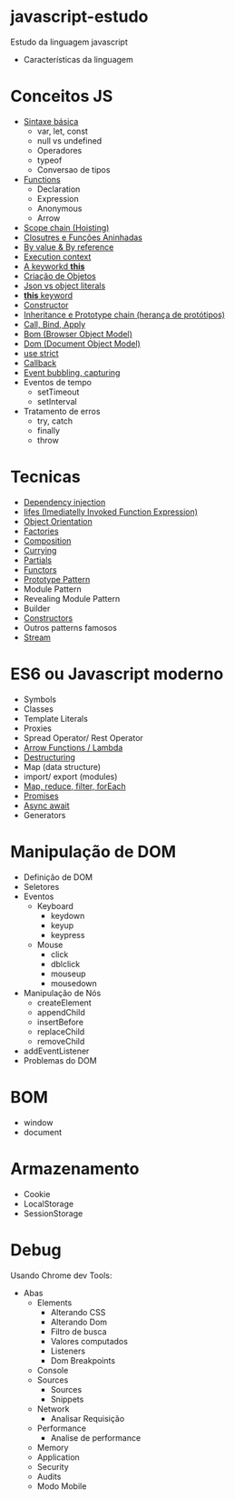 # javascript-estudo
Estudo da linguagem javascript

* Características da linguagem

# Conceitos JS
* [Sintaxe básica](content/basic_syntax.md)
  * var, let, const
  * null vs undefined
  * Operadores
  * typeof
  * Conversao de tipos
* [Functions](content/functions.md) 
  * Declaration
  * Expression
  * Anonymous
  * Arrow
* [Scope chain (Hoisting)](content/hoisting.md)
* [Closutres e Funções Aninhadas](content/closures.md)
* [By value & By reference](content/byvalue_byreference.md)
* [Execution context](content/execution_context.md)
* [A keyworkd **this**](content/this_keyword.md)
* [Criação de Objetos](content/object_creation.md)
* [Json vs object literals](content/json_vs_object_literals.md)
* [**this** keyword](content/this_keyword.md)
* [Constructor](content/constructor.md)
* [Inheritance e Prototype chain (herança de protótipos)](content/inheritance.md)
* [Call, Bind, Apply](content/call_bind_apply.md)
* [Bom (Browser Object Model)](content/bom.md)
* [Dom (Document Object Model)](content/dom.md)
* [use strict](content/use_strict.md)
* [Callback](content/callback.md)
* [Event bubbling, capturing](content/event_bubbling_capturing.md)
* Eventos de tempo
  * setTimeout
  * setInterval
* Tratamento de erros
  * try, catch
  * finally 
  * throw

# Tecnicas
* [Dependency injection](content/dependency_injection.md)
* [Iifes (Imediatelly Invoked Function Expression)](iifes.md)
* [Object Orientation](content/object_orientation.md)
* [Factories](content/factories.md)
* [Composition](content/composition.md)
* [Currying](content/currying.md)
* [Partials](content/partials.md)
* [Functors](content/functors.md)
* [Prototype Pattern](content/prototype.md)
* Module Pattern
* Revealing Module Pattern
* Builder
* [Constructors](content/constructor.md)
* Outros patterns famosos
* [Stream](content/stream.md)

# ES6 ou Javascript moderno
* Symbols
* Classes
* Template Literals
* Proxies
* Spread Operator/ Rest Operator
* [Arrow Functions / Lambda](content/functions.md)
* [Destructuring](content/destructuring.md)
* Map (data structure)
* import/ export (modules)
* [Map, reduce, filter, forEach](content/map_reduce_filter.md)
* [Promises](content/promises.md)
* [Async await](content/async_await.md)
* Generators

# Manipulação de DOM
* Definição de DOM
* Seletores
* Eventos
  * Keyboard
    * keydown
    * keyup
    * keypress
  * Mouse
    * click
    * dblclick
    * mouseup
    * mousedown
* Manipulação de Nós 
  * createElement
  * appendChild
  * insertBefore
  * replaceChild
  * removeChild
* addEventListener
* Problemas do DOM

# BOM
* window
* document

# Armazenamento
* Cookie
* LocalStorage
* SessionStorage

# Debug
Usando Chrome dev Tools:
* Abas
  * Elements
    * Alterando CSS
    * Alterando Dom
    * Filtro de busca
    * Valores computados
    * Listeners
    * Dom Breakpoints
  * Console
  * Sources
    * Sources
    * Snippets
  * Network
    * Analisar Requisição
  * Performance
    * Analise de performance
  * Memory
  * Application
  * Security
  * Audits
  * Modo Mobile
